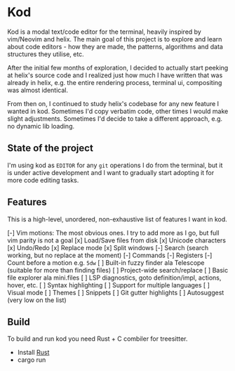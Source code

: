 # Kod

Kod is a modal text/code editor for the terminal, heavily inspired by vim/Neovim and helix. The
main goal of this project is to explore and learn about code editors - how they are made, the
patterns, algorithms and data structures they utilise, etc.

After the initial few months of exploration, I decided to actually start peeking at helix's source
code and I realized just how much I have written that was already in helix, e.g. the entire
rendering process, terminal ui, compositing was almost identical.

From then on, I continued to study helix's codebase for any new feature I wanted in kod. Sometimes
I'd copy verbatim code, other times I would make slight adjustments. Sometimes I'd decide to take a
different approach, e.g. no dynamic lib loading.

## State of the project

I'm using kod as `EDITOR` for any `git` operations I do from the terminal, but it is under active
development and I want to gradually start adopting it for more code editing tasks.

## Features

This is a high-level, unordered, non-exhaustive list of features I want in kod.

  [-] Vim motions: The most obvious ones. I try to add more as I go, but full vim parity is not a goal
  [x] Load/Save files from disk
  [x] Unicode characters
  [x] Undo/Redo
  [x] Replace mode
  [x] Split windows
  [-] Search (search working, but no replace at the moment)
  [-] Commands
  [-] Registers
  [-] Count before a motion e.g. `5dw`
  [ ] Built-in fuzzy finder ala Telescope (suitable for more than finding files)
  [ ] Project-wide search/replace
  [ ] Basic file explorer ala mini.files
  [ ] LSP diagnostics, goto definition/impl, actions, hover, etc.
  [ ] Syntax highlighting
  [ ] Support for multiple languages
  [ ] Visual mode
  [ ] Themes
  [ ] Snippets
  [ ] Git gutter highlights
  [ ] Autosuggest (very low on the list)

## Build

To build and run kod you need Rust + C combiler for treesitter.

* Install [Rust](https://www.rust-lang.org/tools/install)
* cargo run
